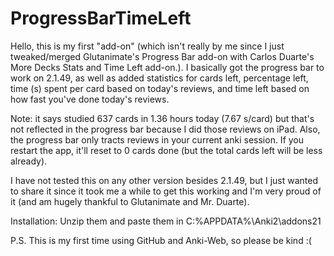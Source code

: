 # ProgressBarTimeLeft
Hello, this is my first "add-on" (which isn't really by me since I just tweaked/merged Glutanimate's Progress Bar add-on with Carlos Duarte's More Decks Stats and Time Left add-on.). I basically got the progress bar to work on 2.1.49, as well as added statistics for cards left, percentage left, time (s) spent per card based on today's reviews, and time left based on how fast you've done today's reviews.  

Note: it says studied 637 cards in 1.36 hours today (7.67 s/card) but that's not reflected in the progress bar because I did those reviews on iPad. Also, the progress bar only tracts reviews in your current anki session. If you restart the app, it'll reset to 0 cards done (but the total cards left will be less already).  

I have not tested this on any other version besides 2.1.49, but I just wanted to share it since it took me a while to get this working and I'm very proud of it (and am hugely thankful to Glutanimate and Mr. Duarte).  

Installation: Unzip them and paste them in C:\%APPDATA%\Anki2\addons21

P.S. This is my first time using GitHub and Anki-Web, so please be kind :(
